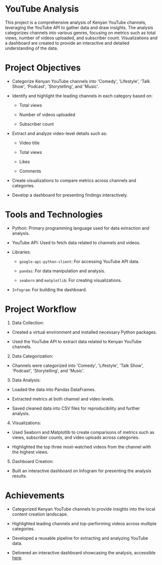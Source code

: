 # YouTube Analysis

This project is a comprehensive analysis of Kenyan YouTube channels, leveraging the YouTube API to gather data and draw insights. The analysis categorizes channels into various genres, focusing on metrics such as total views, number of videos uploaded, and subscriber count. Visualizations and a dashboard are created to provide an interactive and detailed understanding of the data.

# Project Objectives

- Categorize Kenyan YouTube channels into 'Comedy', 'Lifestyle', 'Talk Show', 'Podcast', 'Storytelling', and 'Music'.

- Identify and highlight the leading channels in each category based on:

    - Total views

    - Number of videos uploaded

    - Subscriber count

- Extract and analyze video-level details such as:

    - Video title

    - Total views

    - Likes

    - Comments

- Create visualizations to compare metrics across channels and categories.

- Develop a dashboard for presenting findings interactively.

# Tools and Technologies

- Python: Primary programming language used for data extraction and analysis.

- YouTube API: Used to fetch data related to channels and videos.

- Libraries:

    - ```google-api-python-client```: For accessing YouTube API data.

    - ```pandas```: For data manipulation and analysis.

    - ```seaborn``` and ```matplotlib```: For creating visualizations.

- ```Infogram```: For building the dashboard.


# Project Workflow

1. Data Collection:

- Created a virtual environment and installed necessary Python packages.

- Used the YouTube API to extract data related to Kenyan YouTube channels.

2. Data Categorization:

- Channels were categorized into 'Comedy', 'Lifestyle', 'Talk Show', 'Podcast', 'Storytelling', and 'Music'.

3. Data Analysis:

- Loaded the data into Pandas DataFrames.

- Extracted metrics at both channel and video levels.

- Saved cleaned data into CSV files for reproducibility and further analysis.

4. Visualizations:

- Used Seaborn and Matplotlib to create comparisons of metrics such as views, subscriber counts, and video uploads across categories.

- Highlighted the top three most-watched videos from the channel with the highest views.

5. Dashboard Creation:

- Built an interactive dashboard on Infogram for presenting the analysis results.

# Achievements

- Categorized Kenyan YouTube channels to provide insights into the local content creation landscape.

- Highlighted leading channels and top-performing videos across multiple categories.

- Developed a reusable pipeline for extracting and analyzing YouTube data.

- Delivered an interactive dashboard showcasing the analysis, accessible [here](https://infogram.com/analyzing-the-pulse-of-kenyan-youtube-1h984wvzdywyz2p).

